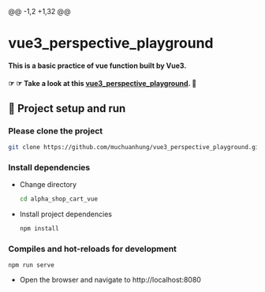 @@ -1,2 +1,32 @@
# vue3_perspective_playground
 

#### This is a basic practice of vue function built by Vue3.

#### ☞ ☞ Take a look at this [vue3_perspective_playground](https://muchuanhung.github.io/vue3_perspective_playground/). 👀

## 🏃‍ Project setup and run

### Please clone the project

```bash
git clone https://github.com/muchuanhung/vue3_perspective_playground.git
```

### Install dependencies

- Change directory
  ```bash
  cd alpha_shop_cart_vue
  ```
- Install project dependencies
  ```bash
  npm install
  ```

### Compiles and hot-reloads for development

```
npm run serve
```

- Open the browser and navigate to http://localhost:8080